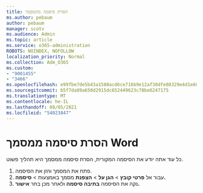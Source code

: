 ```yaml
---
title: הסרת סיסמה מהמסמך
ms.author: pebaum
author: pebaum
manager: scotv
ms.audience: Admin
ms.topic: article
ms.service: o365-administration
ROBOTS: NOINDEX, NOFOLLOW
localization_priority: Normal
ms.collection: Adm_O365
ms.custom:
- "9001455"
- "3466"
ms.openlocfilehash: e99fbe7de5b43a1580acd6ce716b9e12af30dfe08329e4d1e68f843b11d577e2
ms.sourcegitcommit: b5f7da89a650d2915dc652449623c78be6247175
ms.translationtype: MT
ms.contentlocale: he-IL
ms.lasthandoff: 08/05/2021
ms.locfileid: "54023847"
---
```

# <a name="remove-a-password-from-a-word-document"></a>הסרת סיסמה ממסמך Word

כל עוד אתה יודע את הסיסמה המקורית, הסרת סיסמה ממסמך היא תהליך פשוט.

1. פתח את המסמך והזן את הסיסמה.
2. עבור אל **פרטי קובץ**  >  **הגן על**  >  **הצפנת** מסמך באמצעות  >  **סיסמה.**
3. נקה את הסיסמה **בתיבה סיסמה** ולאחר מכן בחר **אישור.**